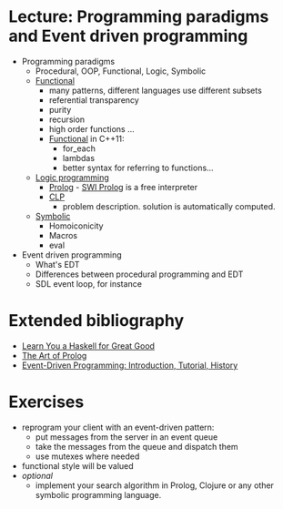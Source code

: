 # Lecture: Programming paradigms and Event driven programming

- Programming paradigms
    - Procedural, OOP, Functional, Logic, Symbolic
    - [Functional](http://www.haskell.org/haskellwiki/Functional_programming)
        - many patterns, different languages use different subsets
        - referential transparency
        - purity
        - recursion
        - high order functions ...
        - [Functional](http://msdn.microsoft.com/en-us/magazine/jj553512.aspx) in C++11:
            - for_each
            - lambdas
            - better syntax for referring to functions...
    - [Logic programming](http://en.wikipedia.org/wiki/Logic_programming)
        - [Prolog](http://en.wikipedia.org/wiki/Prolog) - [SWI Prolog](http://www.swi-prolog.org/) is a free interpreter
        - [CLP](http://en.wikipedia.org/wiki/Constraint_logic_programming)
            - problem description. solution is automatically computed.
    - [Symbolic](http://en.wikipedia.org/wiki/Symbolic_programming)
        - Homoiconicity
        - Macros
        - eval
- Event driven programming
    - What's EDT
    - Differences between procedural programming and EDT
    - SDL event loop, for instance

# Extended bibliography

- [Learn You a Haskell for Great Good](http://www.nostarch.com/lyah.htm)
- [The Art of Prolog](http://mitpress.mit.edu/books/art-prolog)
- [Event-Driven Programming: Introduction, Tutorial, History](http://eventdrivenpgm.sourceforge.net/)

# Exercises

- reprogram your client with an event-driven pattern:
    - put messages from the server in an event queue
    - take the messages from the queue and dispatch them
    - use mutexes where needed
- functional style will be valued
- *optional*
    - implement your search algorithm in Prolog, Clojure or any other symbolic programming language.

